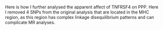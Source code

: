 Here is how I further analysed the apparent affect of TNFRSF4 on PPP. Here I removed 4 SNPs from the original analysis that are located in the MHC region, as this region has complex linkage disequilibrium patterns and can complicate MR analyses.

